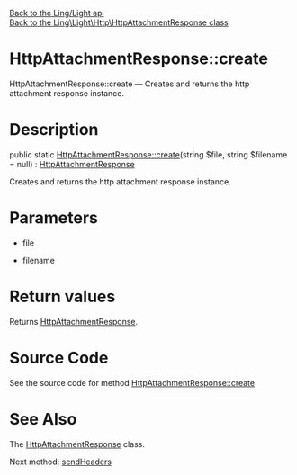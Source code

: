 [Back to the Ling/Light api](https://github.com/lingtalfi/Light/blob/master/doc/api/Ling/Light.md)<br>
[Back to the Ling\Light\Http\HttpAttachmentResponse class](https://github.com/lingtalfi/Light/blob/master/doc/api/Ling/Light/Http/HttpAttachmentResponse.md)


HttpAttachmentResponse::create
================



HttpAttachmentResponse::create — Creates and returns the http attachment response instance.




Description
================


public static [HttpAttachmentResponse::create](https://github.com/lingtalfi/Light/blob/master/doc/api/Ling/Light/Http/HttpAttachmentResponse/create.md)(string $file, string $filename = null) : [HttpAttachmentResponse](https://github.com/lingtalfi/Light/blob/master/doc/api/Ling/Light/Http/HttpAttachmentResponse.md)




Creates and returns the http attachment response instance.




Parameters
================


- file

    

- filename

    


Return values
================

Returns [HttpAttachmentResponse](https://github.com/lingtalfi/Light/blob/master/doc/api/Ling/Light/Http/HttpAttachmentResponse.md).








Source Code
===========
See the source code for method [HttpAttachmentResponse::create](https://github.com/lingtalfi/Light/blob/master/Http/HttpAttachmentResponse.php#L39-L45)


See Also
================

The [HttpAttachmentResponse](https://github.com/lingtalfi/Light/blob/master/doc/api/Ling/Light/Http/HttpAttachmentResponse.md) class.

Next method: [sendHeaders](https://github.com/lingtalfi/Light/blob/master/doc/api/Ling/Light/Http/HttpAttachmentResponse/sendHeaders.md)<br>

